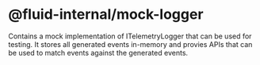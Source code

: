 # @fluid-internal/mock-logger

Contains a mock implementation of ITelemetryLogger that can be used for testing. It stores all generated events in-memory and provies APIs that can be used to match events against the generated events.